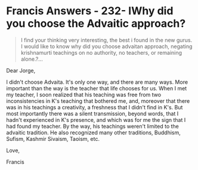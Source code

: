 # Francis Answers - 232- IWhy did you choose the Advaitic approach?

>I find your thinking very interesting, the best i found in the new gurus. I would like to know why did you choose advaitan approach, negating krishnamurti teachings on no authority, no teachers, or remaining alone.?...

Dear Jorge,

I didn't choose Advaita. It's only one way, and there are many ways. More important than the way is the teacher that life chooses for us. When I met my teacher, I soon realized that his teaching was free from two inconsistencies in K's teaching that bothered me, and, moreover that there was in his teachings a creativity, a freshness that I didn't find in K's. But most importantly there was a silent transmission, beyond words, that I hadn't experienced in K's presence, and which was for me the sign that I had found my teacher. By the way, his teachings weren't limited to the advaitic tradition. He also recognized many other traditions, Buddhism, Sufism, Kashmir Sivaism, Taoism, etc.

Love,

Francis

